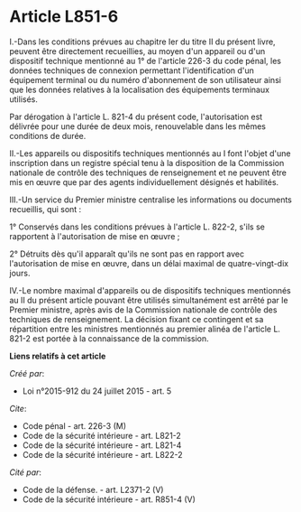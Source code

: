 # Article L851-6

I.-Dans les conditions prévues au chapitre Ier du titre II du présent livre, peuvent être directement recueillies, au moyen
d'un appareil ou d'un dispositif technique mentionné au 1° de l'article 226-3 du code pénal, les données techniques de
connexion permettant l'identification d'un équipement terminal ou du numéro d'abonnement de son utilisateur ainsi que les
données relatives à la localisation des équipements terminaux utilisés. 

Par dérogation à l'article L. 821-4 du présent code, l'autorisation est délivrée pour une durée de deux mois, renouvelable
dans les mêmes conditions de durée. 

II.-Les appareils ou dispositifs techniques mentionnés au I font l'objet d'une inscription dans un registre spécial tenu à la
disposition de la Commission nationale de contrôle des techniques de renseignement et ne peuvent être mis en œuvre que par
des agents individuellement désignés et habilités. 

III.-Un service du Premier ministre centralise les informations ou documents recueillis, qui sont : 

1° Conservés dans les conditions prévues à l'article L. 822-2, s'ils se rapportent à l'autorisation de mise en œuvre ; 

2° Détruits dès qu'il apparaît qu'ils ne sont pas en rapport avec l'autorisation de mise en œuvre, dans un délai maximal de
quatre-vingt-dix jours. 

IV.-Le nombre maximal d'appareils ou de dispositifs techniques mentionnés au II du présent article pouvant être utilisés
simultanément est arrêté par le Premier ministre, après avis de la Commission nationale de contrôle des techniques de
renseignement. La décision fixant ce contingent et sa répartition entre les ministres mentionnés au premier alinéa de
l'article L. 821-2 est portée à la connaissance de la commission.

**Liens relatifs à cet article**

_Créé par_:

  - Loi n°2015-912 du 24 juillet 2015 - art. 5

_Cite_:

  - Code pénal - art. 226-3 (M)
  - Code de la sécurité intérieure - art. L821-2
  - Code de la sécurité intérieure - art. L821-4
  - Code de la sécurité intérieure - art. L822-2

_Cité par_:

  - Code de la défense. - art. L2371-2 (V)
  - Code de la sécurité intérieure - art. R851-4 (V)
